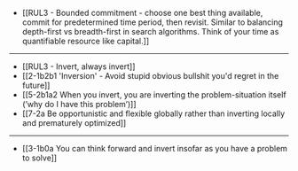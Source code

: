 - [[RUL3 - Bounded commitment - choose one best thing available, commit for predetermined time period, then revisit. Similar to balancing depth-first vs breadth-first in search algorithms. Think of your time as quantifiable resource like capital.]]
---
- [[RUL3 - Invert, always invert]]
- [[2-1b2b1 'Inversion' - Avoid stupid obvious bullshit you'd regret in the future]]
- [[5-2b1a2 When you invert, you are inverting the problem-situation itself (’why do I have this problem’)]]
- [[7-2a Be opportunistic and flexible globally rather than inverting locally and prematurely optimized]]
---
- [[3-1b0a You can think forward and invert insofar as you have a problem to solve]]
